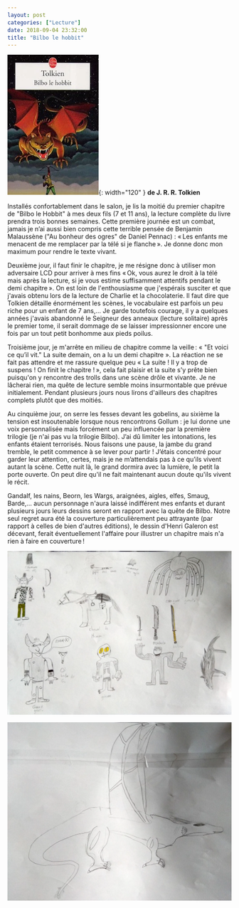 ```yaml
---
layout: post
categories: ["Lecture"]
date: 2018-09-04 23:32:00
title: "Bilbo le hobbit"
---
```


![couverture](/assets/images/couv_lecture/bilbo.webp){: width="120" } **de J. R. R. Tolkien**

Installés confortablement dans le salon, je lis la moitié du premier
chapitre de "Bilbo le Hobbit" à mes deux fils (7 et 11 ans), la
lecture complète du livre prendra trois bonnes semaines. Cette première
journée est un combat, jamais je n’ai aussi bien compris cette terrible
pensée de Benjamin Malaussène ("Au bonheur des ogres" de Daniel
Pennac) : « Les enfants me menacent de me remplacer par la télé si je
flanche ». Je donne donc mon maximum pour rendre le texte vivant.

Deuxième jour, il faut finir le chapitre, je me résigne donc à utiliser
mon adversaire LCD pour arriver à mes fins « Ok, vous aurez le droit à
la télé mais après la lecture, si je vous estime suffisamment attentifs
pendant le demi chapitre ». On est loin de l'enthousiasme que j'espérais
susciter et que j'avais obtenu lors de la lecture de Charlie et la
chocolaterie. Il faut dire que Tolkien détaille énormément les scènes,
le vocabulaire est parfois un peu riche pour un enfant de 7 ans,… Je
garde toutefois courage, il y a quelques années j'avais abandonné le
Seigneur des anneaux (lecture solitaire) après le premier tome, il
serait dommage de se laisser impressionner encore une fois par un tout
petit bonhomme aux pieds poilus.

Troisième jour, je m'arrête en milieu de chapitre comme la veille :
« "Et voici ce qu’il vit." La suite demain, on a lu un demi
chapitre ». La réaction ne se fait pas attendre et me rassure quelque
peu « La suite ! Il y a trop de suspens ! On finit le chapitre ! », cela
fait plaisir et la suite s'y prête bien puisqu'on y rencontre des trolls
dans une scène drôle et vivante. Je ne lâcherai rien, ma quête de
lecture semble moins insurmontable que prévue initialement. Pendant
plusieurs jours nous lirons d'ailleurs des chapitres complets plutôt que
des moitiés.

Au cinquième jour, on serre les fesses devant les gobelins, au sixième
la tension est insoutenable lorsque nous rencontrons Gollum : je lui
donne une voix personnalisée mais forcément un peu influencée par la
première trilogie (je n'ai pas vu la trilogie Bilbo). J’ai dû limiter
les intonations, les enfants étaient terrorisés. Nous faisons une pause,
la jambe du grand tremble, le petit commence à se lever pour partir !
J’étais concentré pour garder leur attention, certes, mais je ne
m’attendais pas à ce qu’ils vivent autant la scène. Cette nuit là, le
grand dormira avec la lumière, le petit la porte ouverte. On peut dire
qu'il ne fait maintenant aucun doute qu'ils vivent le récit.

Gandalf, les nains, Beorn, les Wargs, araignées, aigles, elfes, Smaug,
Barde,… aucun personnage n'aura laissé indifférent mes enfants et
durant plusieurs jours leurs dessins seront en rapport avec la quête de
Bilbo. Notre seul regret aura été la couverture particulièrement peu
attrayante (par rapport à celles de bien d'autres éditions), le dessin
d'Henri Galeron est décevant, ferait éventuellement l'affaire pour
illustrer un chapitre mais n'a rien à faire en couverture !

![bilbo1](/assets/images/couv_lecture/bilbo1.webp)

![bilbosmaug](/assets/images/couv_lecture/bilbosmaug.webp)
